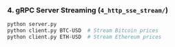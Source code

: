 ### 4. gRPC Server Streaming (`4_http_sse_stream/`)
```bash
python server.py
python client.py BTC-USD  # Stream Bitcoin prices
python client.py ETH-USD  # Stream Ethereum prices
```